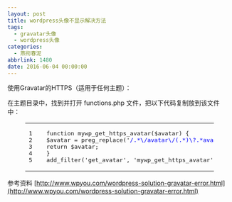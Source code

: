```yaml
---
layout: post
title: wordpress头像不显示解决方法
tags:
  - gravatar头像
  - wordpress头像
categories:
  - 燕衔春泥
abbrlink: 1480
date: 2016-06-04 00:00:00
---
```


<!-- build time:Sat Jun 23 2018 12:05:15 GMT+0800 (中国标准时间) -->

使用Gravatar的HTTPS（适用于任何主题）：

在主题目录中，找到并打开 functions.php 文件，把以下代码复制放到该文件中：
<figure class="highlight php"><table><tr><td class="gutter"><pre><span class="line">1</span>  
<span class="line">2</span>  
<span class="line">3</span>  
<span class="line">4</span>  
<span class="line">5</span>  
</pre></td><td class="code"><pre><span class="line"><span class="function"><span class="keyword">function</span> <span class="title">mywp_get_https_avatar</span><span class="params">($avatar)</span> </span>&#123;</span>  
<span class="line">$avatar = preg_replace(<span class="string">'<span style="color: #0000ff;">/.*\/avatar\/(.*)\?.*avatar\-([\d]+).*/</span>'</span>,<span class="string">'&lt;img src="https://secure.gravatar.com/avatar/$1?s=$2" class="avatar avatar-$2" height="$2" width="$2"&gt;'</span>,$avatar);</span>  
<span class="line"><span class="keyword">return</span> $avatar;</span>  
<span class="line">&#125;</span>  
<span class="line">add_filter(<span class="string">'get_avatar'</span>, <span class="string">'mywp_get_https_avatar'</span>);</span>  
</pre></td></tr></table></figure>

参考资料 [http://www.wpyou.com/wordpress-solution-gravatar-error.html](http://www.wpyou.com/wordpress-solution-gravatar-error.html)
<!-- rebuild by neat -->